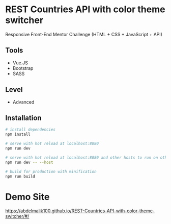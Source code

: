 # REST Countries API with color theme switcher

Responsive Front-End Mentor Challenge (HTML + CSS + JavaScript + API)

## Tools

- Vue.JS
- Bootstrap
- SASS

## Level

- Advanced

## Installation

```bash
# install dependencies
npm install

# serve with hot reload at localhost:8080
npm run dev

# serve with hot reload at localhost:8080 and other hosts to run on other devices
npm run dev -- --host

# build for production with minification
npm run build
```

# Demo Site
https://abdelmalik100.github.io/REST-Countries-API-with-color-theme-switcher/#/
